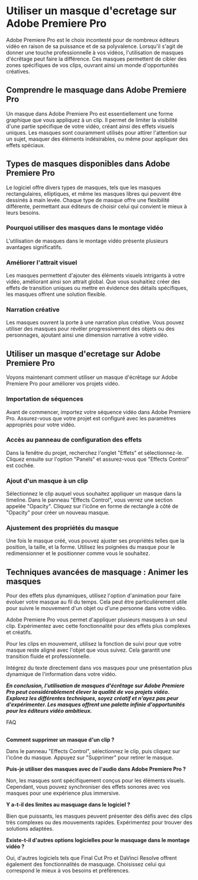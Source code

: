 # Utiliser un masque d'ecretage sur Adobe Premiere Pro


Adobe Premiere Pro est le choix incontesté pour de nombreux éditeurs vidéo en raison de sa puissance et de sa polyvalence. Lorsqu'il s'agit de donner une touche professionnelle à vos vidéos, l'utilisation de masques d'écrêtage peut faire la différence. Ces masques permettent de cibler des zones spécifiques de vos clips, ouvrant ainsi un monde d'opportunités créatives.

## Comprendre le masquage dans Adobe Premiere Pro
Un masque dans Adobe Premiere Pro est essentiellement une forme graphique que vous appliquez à un clip. Il permet de limiter la visibilité d'une partie spécifique de votre vidéo, créant ainsi des effets visuels uniques. Les masques sont couramment utilisés pour attirer l'attention sur un sujet, masquer des éléments indésirables, ou même pour appliquer des effets spéciaux.

## Types de masques disponibles dans Adobe Premiere Pro
Le logiciel offre divers types de masques, tels que les masques rectangulaires, elliptiques, et même les masques libres qui peuvent être dessinés à main levée. Chaque type de masque offre une flexibilité différente, permettant aux éditeurs de choisir celui qui convient le mieux à leurs besoins.

### Pourquoi utiliser des masques dans le montage vidéo
L'utilisation de masques dans le montage vidéo présente plusieurs avantages significatifs.

### Améliorer l'attrait visuel
Les masques permettent d'ajouter des éléments visuels intrigants à votre vidéo, améliorant ainsi son attrait global. Que vous souhaitiez créer des effets de transition uniques ou mettre en évidence des détails spécifiques, les masques offrent une solution flexible.

### Narration créative
Les masques ouvrent la porte à une narration plus créative. Vous pouvez utiliser des masques pour révéler progressivement des objets ou des personnages, ajoutant ainsi une dimension narrative à votre vidéo.


## Utiliser un masque d'ecretage sur Adobe Premiere Pro
Voyons maintenant comment utiliser un masque d'écrêtage sur Adobe Premiere Pro pour améliorer vos projets vidéo.

### Importation de séquences
Avant de commencer, importez votre séquence vidéo dans Adobe Premiere Pro. Assurez-vous que votre projet est configuré avec les paramètres appropriés pour votre vidéo.

### Accès au panneau de configuration des effets
Dans la fenêtre du projet, recherchez l'onglet "Effets" et sélectionnez-le. Cliquez ensuite sur l'option "Panels" et assurez-vous que "Effects Control" est cochée.

### Ajout d'un masque à un clip
Sélectionnez le clip auquel vous souhaitez appliquer un masque dans la timeline. Dans le panneau "Effects Control", vous verrez une section appelée "Opacity". Cliquez sur l'icône en forme de rectangle à côté de "Opacity" pour créer un nouveau masque.

### Ajustement des propriétés du masque
Une fois le masque créé, vous pouvez ajuster ses propriétés telles que la position, la taille, et la forme. Utilisez les poignées du masque pour le redimensionner et le positionner comme vous le souhaitez.

## Techniques avancées de masquage : Animer les masques
Pour des effets plus dynamiques, utilisez l'option d'animation pour faire évoluer votre masque au fil du temps. Cela peut être particulièrement utile pour suivre le mouvement d'un objet ou d'une personne dans votre vidéo.


Adobe Premiere Pro vous permet d'appliquer plusieurs masques à un seul clip. Expérimentez avec cette fonctionnalité pour des effets plus complexes et créatifs.


Pour les clips en mouvement, utilisez la fonction de suivi pour que votre masque reste aligné avec l'objet que vous suivez. Cela garantit une transition fluide et professionnelle.

Intégrez du texte directement dans vos masques pour une présentation plus dynamique de l'information dans votre vidéo.



***En conclusion, l'utilisation de masques d'écrêtage sur Adobe Premiere Pro peut considérablement élever la qualité de vos projets vidéo. Explorez les différentes techniques, soyez créatif et n'ayez pas peur d'expérimenter. Les masques offrent une palette infinie d'opportunités pour les éditeurs vidéo ambitieux.***

FAQ
##
**Comment supprimer un masque d'un clip ?**

Dans le panneau "Effects Control", sélectionnez le clip, puis cliquez sur l'icône du masque. Appuyez sur "Supprimer" pour retirer le masque.  

**Puis-je utiliser des masques avec de l'audio dans Adobe Premiere Pro ?**

Non, les masques sont spécifiquement conçus pour les éléments visuels. Cependant, vous pouvez synchroniser des effets sonores avec vos masques pour une expérience plus immersive.  

**Y a-t-il des limites au masquage dans le logiciel ?**

Bien que puissants, les masques peuvent présenter des défis avec des clips très complexes ou des mouvements rapides. Expérimentez pour trouver des solutions adaptées. 


**Existe-t-il d'autres options logicielles pour le masquage dans le montage vidéo ?**

Oui, d'autres logiciels tels que Final Cut Pro et DaVinci Resolve offrent également des fonctionnalités de masquage. Choisissez celui qui correspond le mieux à vos besoins et préférences.